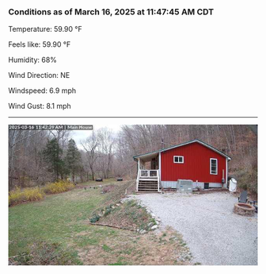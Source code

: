 ### Conditions as of March 16, 2025 at 11:47:45 AM CDT 

Temperature: 59.90 &deg;F

Feels like: 59.90 &deg;F

Humidity: 68%

Wind Direction: NE

Windspeed: 6.9 mph

Wind Gust: 8.1 mph

---

<img src="./images/latest.jpeg"/>

